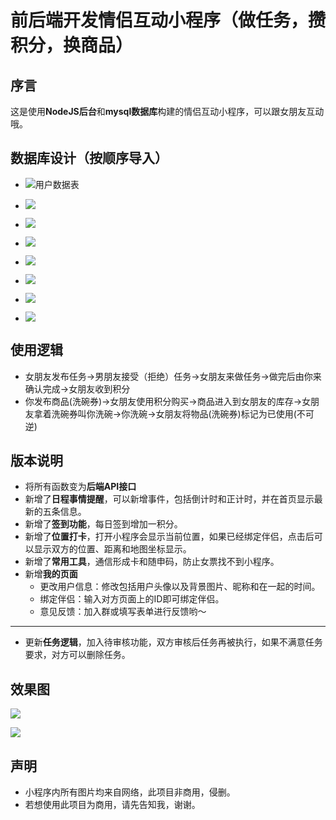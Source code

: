 # 前后端开发情侣互动小程序（做任务，攒积分，换商品）
## 序言
这是使用**NodeJS后台**和**mysql数据库**构建的情侣互动小程序，可以跟女朋友互动哦。

## 数据库设计（按顺序导入）

- ![用户数据表](https://leng-mypic.oss-cn-beijing.aliyuncs.com/mac-img/20220907203113.png)

- ![](https://leng-mypic.oss-cn-beijing.aliyuncs.com/mac-img/20220907203408.png)
- ![](https://leng-mypic.oss-cn-beijing.aliyuncs.com/mac-img/20220907203425.png)
- ![](https://leng-mypic.oss-cn-beijing.aliyuncs.com/mac-img/20220907203525.png)
- ![](https://leng-mypic.oss-cn-beijing.aliyuncs.com/mac-img/20220907203541.png)
- ![](https://leng-mypic.oss-cn-beijing.aliyuncs.com/mac-img/20220907203600.png)
- ![](https://leng-mypic.oss-cn-beijing.aliyuncs.com/mac-img/20220907203614.png)
- ![](https://leng-mypic.oss-cn-beijing.aliyuncs.com/mac-img/20220907203258.png)



## 使用逻辑
- 女朋友发布任务->男朋友接受（拒绝）任务->女朋友来做任务->做完后由你来确认完成->女朋友收到积分
- 你发布商品(洗碗券)->女朋友使用积分购买->商品进入到女朋友的库存->女朋友拿着洗碗券叫你洗碗->你洗碗->女朋友将物品(洗碗券)标记为已使用(不可逆)
## 版本说明
- 将所有函数变为**后端API接口**
- 新增了**日程事情提醒**，可以新增事件，包括倒计时和正计时，并在首页显示最新的五条信息。
- 新增了**签到功能**，每日签到增加一积分。
- 新增了**位置打卡**，打开小程序会显示当前位置，如果已经绑定伴侣，点击后可以显示双方的位置、距离和地图坐标显示。
- 新增了**常用工具**，通信形成卡和随申码，防止女票找不到小程序。
- 新增**我的页面**
  - 更改用户信息：修改包括用户头像以及背景图片、昵称和在一起的时间。
  - 绑定伴侣：输入对方页面上的ID即可绑定伴侣。
  - 意见反馈：加入群或填写表单进行反馈哟～
---

- 更新**任务逻辑**，加入待审核功能，双方审核后任务再被执行，如果不满意任务要求，对方可以删除任务。

## 效果图
![](https://leng-mypic.oss-cn-beijing.aliyuncs.com/mac-img/20220907203754.png)

![](https://leng-mypic.oss-cn-beijing.aliyuncs.com/mac-img/20220907203740.png)

## 声明
- 小程序内所有图片均来自网络，此项目非商用，侵删。
- 若想使用此项目为商用，请先告知我，谢谢。
